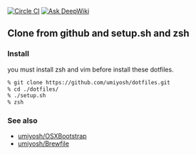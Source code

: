 [![Circle CI](https://circleci.com/gh/umiyosh/dotfiles.svg?style=svg)](https://circleci.com/gh/umiyosh/dotfiles)
[![Ask DeepWiki](https://deepwiki.com/badge.svg)](https://deepwiki.com/umiyosh/dotfiles)

## Clone from github and setup.sh and zsh

### Install

you must install zsh and vim before install these dotfiles.

```bash
% git clone https://github.com/umiyosh/dotfiles.git
% cd ./dotfiles/
% ./setup.sh
% zsh
```

### See also

- [umiyosh/OSXBootstrap](https://github.com/umiyosh/OSXBootstrap)
- [umiyosh/Brewfile](https://github.com/umiyosh/Brewfile)
